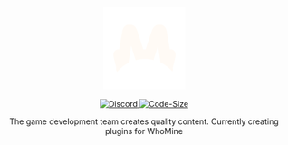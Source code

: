 <p align="center">
  <img src="https://raw.githubusercontent.com/MinersStudios/.github/main/assets/logos/logo_white.png" alt="MinersStudios">
</p>

<p align="center">
  <a href="https://whomine.ga/discord">
    <img src="https://discordapp.com/api/guilds/928575868643733535/widget.png?style=shield" alt="Discord">
  </a>
  <a href="https://www.youtube.com/channel/UC0y5PcsYMw-UW5EYsIY2pvA">
    <img src="https://img.shields.io/badge/MinersStudios-%23FF0000.svg?style=shield&logo=YouTube&logoColor=white" alt="Code-Size">
  </a>
</p>
<p align="center">
  The game development team creates quality content. Currently creating plugins for WhoMine
</p>
